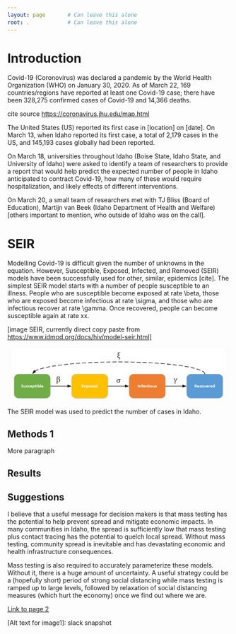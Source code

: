 ```yaml
---
layout: page       # Can leave this alone
root: .            # Can leave this alone
---
```

[//]: # (This is a comment that won't be rendered at github.io)
[//]: # (MD Cheat sheet: https://www.markdownguide.org/cheat-sheet/)
    
# Introduction

Covid-19 (Coronovirus) was declared a pandemic by the World Health Organization (WHO) on January 30, 2020. As of March 22, 169 countries/regions have reported at least one Covid-19 case; there have been 328,275 confirmed cases of Covid-19 and 14,366 deaths. 

cite source https://coronavirus.jhu.edu/map.html

The United States (US) reported its first case in [location] on [date]. On March 13, when Idaho reported its first case, a total of 2,179 cases in the US, and 145,193 cases globally had been reported. 

On March 18, universities throughout Idaho (Boise State, Idaho State, and University of Idaho) were asked to identify a team of researchers to provide a report that would help predict the expected number of people in Idaho anticipated to contract Covid-19, how many of these would require hospitalization, and likely effects of different interventions. 

On March 20, a small team of researchers met with TJ Bliss (Board of Education), Martijn van Beek (Idaho Department of Health and Welfare) [others important to mention, who outside of Idaho was on the call].  

# SEIR
Modelling Covid-19 is difficult given the number of unknowns in the equation. However, Susceptible, Exposed, Infected, and Removed (SEIR) models have been successfully used for other, similar, epidemics [cite]. The simplest SEIR model starts with a number of people susceptible to an illness. People who are susceptible become exposed at rate \beta, those who are exposed become infectious at rate \sigma, and those who are infectious recover at rate \gamma. Once recovered, people can become susceptible again at rate xx.

[image SEIR, currently direct copy paste from https://www.idmod.org/docs/hiv/model-seir.html] 


![SEIR model][image1]

The SEIR model was used to predict the number of cases in Idaho.



## Methods 1
More paragraph

## Results

## Suggestions

I believe that a useful message for decision makers is that mass testing has the potential to help prevent spread and mitigate economic impacts.  In many communities in Idaho, the spread is sufficiently low that mass testing plus contact tracing has the potential to quelch local spread.  Without mass testing, community spread is inevitable and has devastating economic and health infrastructure consequences.
 
Mass testing is also required to accurately parameterize these models. Without it, there is a huge amount of uncertainty.  A useful strategy could be a (hopefully short) period of strong social distancing while mass testing is ramped up to large levels, followed by relaxation of social distancing measures (which hurt the economy) once we find out where we are.


[Link to page 2](page2)


[//]: # (Links below)
[image1]: ./fig/SEIRmodel.PNG
[Alt text for image1]: slack snapshot

